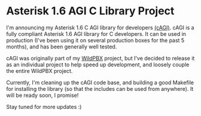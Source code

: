 # Asterisk 1.6 AGI C Library Project


I'm announcing my Asterisk 1.6 C AGI library for developers [(cAGI)][cagi]. cAGI
is a fully compliant Asterisk 1.6 AGI library for C developers. It can be used
in production (I've been using it on several production boxes for the past 5
months), and has been generally well tested.

cAGI was originally part of my [WildPBX][wildpbx] project, but I've decided to
release it as an individual project to help speed up development, and loosely
couple the entire WildPBX project.

Currently, I'm cleaning up the cAGI code base, and building a good Makefile for
installing the library (so that the includes can be used from anywhere). It will
be ready soon, I promise!

Stay tuned for more updates :)


[cagi]: http://github.com/comradeb14ck/cagi "cAGI"
[wildpbx]: http://github.com/comradeb14ck/wildpbx "WildPBX"
